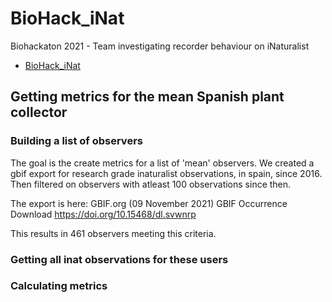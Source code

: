 # BioHack_iNat
Biohackaton 2021 - Team investigating recorder behaviour on iNaturalist

- [BioHack_iNat](#biohack_inat)

## Getting metrics for the mean Spanish plant collector

### Building a list of observers

The goal is the create metrics for a list of 'mean' observers. We created a gbif export for research grade inaturalist observations, in spain, since 2016. Then filtered on observers with atleast 100 observations since then. 

The export is here: GBIF.org (09 November 2021) GBIF Occurrence Download https://doi.org/10.15468/dl.svwnrp 

This results in 461 observers meeting this criteria. 

### Getting all inat observations for these users

### Calculating metrics
